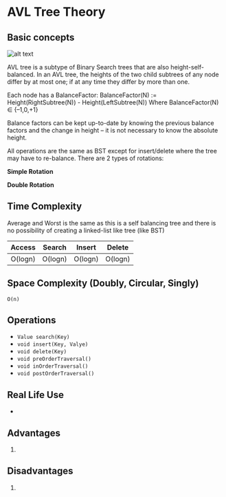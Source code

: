 # AVL Tree Theory


## Basic concepts

![alt text](https://upload.wikimedia.org/wikipedia/commons/thumb/a/ad/AVL-tree-wBalance_K.svg/320px-AVL-tree-wBalance_K.svg.png "AVL trees")

AVL tree is a subtype of Binary Search trees that are also height-self-balanced.
In an AVL tree, the heights of the two child subtrees of any node differ by at most one; if at any time they differ by more than one.

Each node has a BalanceFactor:
BalanceFactor(N) := Height(RightSubtree(N)) - Height(LeftSubtree(N))
Where
BalanceFactor(N) ∈ {–1,0,+1}

Balance factors can be kept up-to-date by knowing the previous balance factors and the change in height – it is not necessary to know the absolute height.

All operations are the same as BST except for insert/delete where the tree may have to re-balance. There are 2 types of rotations:

**Simple Rotation**

**Double Rotation**

## Time Complexity

Average and Worst is the same as this is a self balancing tree and
there is no possibility of creating a linked-list like tree (like BST)

| Access | Search | Insert | Delete |
|:-------:|:-------:|:-------:|:-------:|
| O(logn) | O(logn) | O(logn) | O(logn) |

## Space Complexity (Doubly, Circular, Singly)
`O(n)`

## Operations
- `Value search(Key)`
- `void insert(Key, Valye)`
- `void delete(Key)`
- `void preOrderTraversal()`
- `void inOrderTraversal()`
- `void postOrderTraversal()`

## Real Life Use

-

## Advantages

1.


## Disadvantages

1.